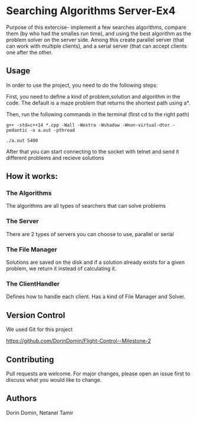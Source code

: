 # Searching Algorithms Server-Ex4
Purpose of this extercise- implement a few searches algorithms, compare them (by who had the smalles run time), and using the best algorithm as the problem solver on the server side. Among this create parallel server (that can work with multiple clients), and a serial server (that can accept clients one after the other.

## Usage

In order to use the project, you need to do the following steps:

First, you need to define a kind of problem,solution and algorithm in the code. The default is a maze problem that returns the shortest path using a*.

Then, run the following commands in the terminal (first cd to the right path)
```
g++ -std=c++14 *.cpp -Wall -Wextra -Wshadow -Wnon-virtual-dtor -pedantic -o a.out -pthread

./a.out 5400
```

After that you can start connecting to the socket with telnet and send it different problems and recieve solutions

## How it works:

### The Algorithms

The algorithms are all types of searchers that can solve problems

### The Server

There are 2 types of servers you can choose to use, parallel or serial

### The File Manager

Solutions are saved on the disk and if a solution already exists for a given problem, we return it instead of calculating it.

### The ClientHandler

Defines how to handle each client. Has a kind of File Manager and Solver.


## Version Control

We used Git for this project

https://github.com/DorinDomin/Flight-Control--Milestone-2

## Contributing
Pull requests are welcome. For major changes, please open an issue first to discuss what you would like to change.


## Authors
Dorin Domin, Netanel Tamir
